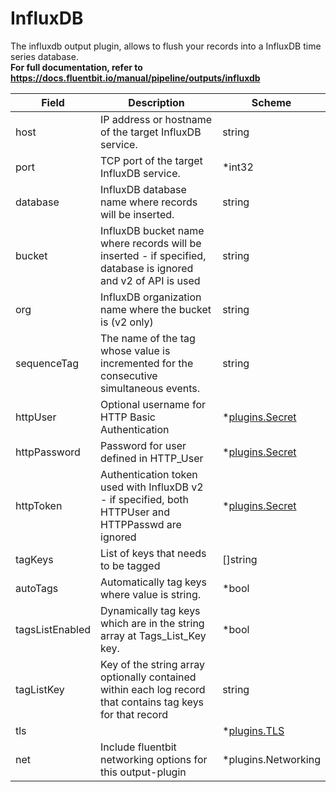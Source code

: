 # InfluxDB

The influxdb output plugin, allows to flush your records into a InfluxDB time series database. <br /> **For full documentation, refer to https://docs.fluentbit.io/manual/pipeline/outputs/influxdb**


| Field | Description | Scheme |
| ----- | ----------- | ------ |
| host | IP address or hostname of the target InfluxDB service. | string |
| port | TCP port of the target InfluxDB service. | *int32 |
| database | InfluxDB database name where records will be inserted. | string |
| bucket | InfluxDB bucket name where records will be inserted - if specified, database is ignored and v2 of API is used | string |
| org | InfluxDB organization name where the bucket is (v2 only) | string |
| sequenceTag | The name of the tag whose value is incremented for the consecutive simultaneous events. | string |
| httpUser | Optional username for HTTP Basic Authentication | *[plugins.Secret](../secret.md) |
| httpPassword | Password for user defined in HTTP_User | *[plugins.Secret](../secret.md) |
| httpToken | Authentication token used with InfluxDB v2 - if specified, both HTTPUser and HTTPPasswd are ignored | *[plugins.Secret](../secret.md) |
| tagKeys | List of keys that needs to be tagged | []string |
| autoTags | Automatically tag keys where value is string. | *bool |
| tagsListEnabled | Dynamically tag keys which are in the string array at Tags_List_Key key. | *bool |
| tagListKey | Key of the string array optionally contained within each log record that contains tag keys for that record | string |
| tls |  | *[plugins.TLS](../tls.md) |
| net | Include fluentbit networking options for this output-plugin | *plugins.Networking |
